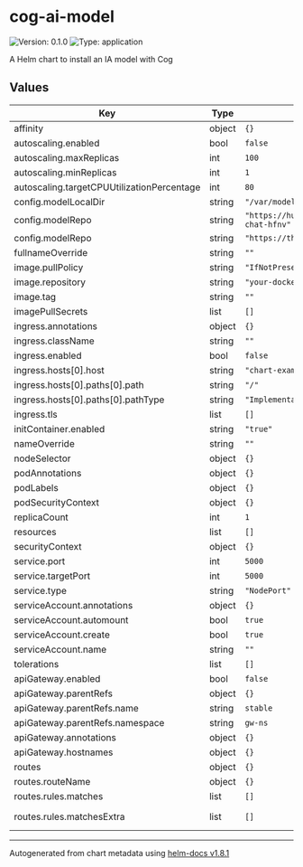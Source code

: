 # cog-ai-model


![Version: 0.1.0](https://img.shields.io/badge/Version-0.1.0-informational?style=flat-square) ![Type: application](https://img.shields.io/badge/Type-application-informational?style=flat-square)

A Helm chart to install an IA model with Cog

## Values

| Key                                        | Type   | Default                                          | Description |
|--------------------------------------------|--------|--------------------------------------------------|-------------|
| affinity                                   | object | `{}`                                             |             |
| autoscaling.enabled                        | bool   | `false`                                          |             |
| autoscaling.maxReplicas                    | int    | `100`                                            |             |
| autoscaling.minReplicas                    | int    | `1`                                              |             |
| autoscaling.targetCPUUtilizationPercentage | int    | `80`                                             |             |
| config.modelLocalDir                       | string | `"/var/model/<model-name>"`                      |             |
| config.modelRepo                           | string | `"https://huggingface.co/THUDM/cogvlm-chat-hfnv"` |             |
| config.modelRepo                           | string | `"https://the-repository-of-the-model"`          |             |
| fullnameOverride                           | string | `""`                                             |             |
| image.pullPolicy                           | string | `"IfNotPresent"`                                 |             |
| image.repository                           | string | `"your-docker-repo/image-name"`                  |             |
| image.tag                                  | string | `""`                                             |             |
| imagePullSecrets                           | list   | `[]`                                             |             |
| ingress.annotations                        | object | `{}`                                             |             |
| ingress.className                          | string | `""`                                             |             |
| ingress.enabled                            | bool   | `false`                                          |             |
| ingress.hosts[0].host                      | string | `"chart-example.local"`                          |             |
| ingress.hosts[0].paths[0].path             | string | `"/"`                                            |             |
| ingress.hosts[0].paths[0].pathType         | string | `"ImplementationSpecific"`                       |             |
| ingress.tls                                | list   | `[]`                                             |             |
| initContainer.enabled                      | string | `"true"`                                         |             |
| nameOverride                               | string | `""`                                             |             |
| nodeSelector                               | object | `{}`                                             |             |
| podAnnotations                             | object | `{}`                                             |             |
| podLabels                                  | object | `{}`                                             |             |
| podSecurityContext                         | object | `{}`                                             |             |
| replicaCount                               | int    | `1`                                              |             |
| resources                                  | list   | `[]`                                             |             |
| securityContext                            | object | `{}`                                             |             |
| service.port                               | int    | `5000`                                           |             |
| service.targetPort                         | int    | `5000`                                           |             |
| service.type                               | string | `"NodePort"`                                     |             |
| serviceAccount.annotations                 | object | `{}`                                             |             |
| serviceAccount.automount                   | bool   | `true`                                           |             |
| serviceAccount.create                      | bool   | `true`                                           |             |
| serviceAccount.name                        | string | `""`                                             |             |
| tolerations                                | list   | `[]`                                             |             |
| apiGateway.enabled                         | bool   | `false`                                          |             |
| apiGateway.parentRefs                      | object | `{}`                                             |             |
| apiGateway.parentRefs.name                 | string | `stable`                                         |             |
| apiGateway.parentRefs.namespace            | string | `gw-ns`                                          |             |
| apiGateway.annotations                     | object | `{}`                                             |             |
| apiGateway.hostnames                       | object | `{}`                                             |             |
| routes                                     | object | `{}`                                             |             |
| routes.routeName                           | object | `{}`                                             |             |
| routes.rules.matches                       | list   | `[]`                                             |             |
| routes.rules.matchesExtra                  | list   | `[]`                                             |     https://gateway-api.sigs.k8s.io/reference/spec/#gateway.networking.k8s.io/v1.HTTPRouteMatch        |

----------------------------------------------
Autogenerated from chart metadata using [helm-docs v1.8.1](https://github.com/norwoodj/helm-docs/releases/v1.8.1)
